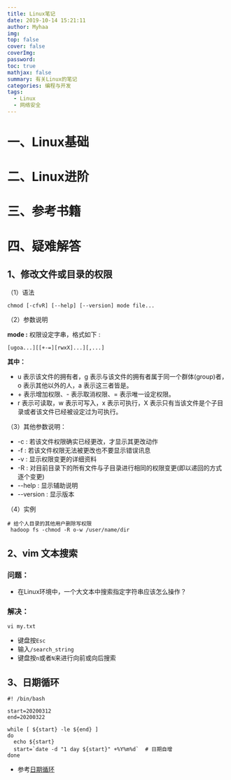 ```yaml
---
title: Linux笔记
date: 2019-10-14 15:21:11
author: Myhaa
img:
top: false
cover: false
coverImg:
password:
toc: true
mathjax: false
summary: 有关Linux的笔记
categories: 编程与开发
tags:
  - Linux
  - 网络安全
---
```


# 一、Linux基础

# 二、Linux进阶

# 三、参考书籍

# 四、疑难解答

## 1、修改文件或目录的权限

（1）语法

```shell
chmod [-cfvR] [--help] [--version] mode file...
```

（2）参数说明

**mode :** 权限设定字串，格式如下 :

```shell
[ugoa...][[+-=][rwxX]...][,...]
```

**其中：**

- u 表示该文件的拥有者，g 表示与该文件的拥有者属于同一个群体(group)者，o 表示其他以外的人，a 表示这三者皆是。
- \+ 表示增加权限、- 表示取消权限、= 表示唯一设定权限。
- r 表示可读取，w 表示可写入，x 表示可执行，X 表示只有当该文件是个子目录或者该文件已经被设定过为可执行。

（3）其他参数说明：

- -c : 若该文件权限确实已经更改，才显示其更改动作
- -f : 若该文件权限无法被更改也不要显示错误讯息
- -v : 显示权限变更的详细资料
- -R : 对目前目录下的所有文件与子目录进行相同的权限变更(即以递回的方式逐个变更)
- --help : 显示辅助说明
- --version : 显示版本

（4）实例

```shell
# 给个人目录的其他用户删除写权限
 hadoop fs -chmod -R o-w /user/name/dir
```

## 2、vim 文本搜索

### 问题：

* 在Linux环境中，一个大文本中搜索指定字符串应该怎么操作？

### 解决：

```linux
vi my.txt
```

* 键盘按`Esc`
* 输入`/search_string`
* 键盘按`n`或者`N`来进行向前或向后搜索

## 3、日期循环

```shell
#! /bin/bash

start=20200312
end=20200322

while [ ${start} -le ${end} ]
do
  echo ${start}
  start=`date -d "1 day ${start}" +%Y%m%d`	# 日期自增
done
```

* 参考[日期循环](https://sjq597.github.io/2015/11/03/Shell-按日期循环执行/)